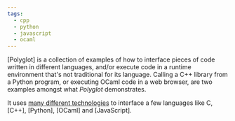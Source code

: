 ```yaml
---
tags:
  - cpp
  - python
  - javascript
  - ocaml
---
```

[Polyglot] is a collection of examples of how to interface pieces of code written in different languages,
and/or execute code in a runtime environment that's not traditional for its language.
Calling a C++ library from a Python program, or executing OCaml code in a web browser,
are two examples amongst what *Polyglot* demonstrates.

It uses [many different technologies] to interface a few languages like C, [C++], [Python], [OCaml] and [JavaScript].

[many different technologies]: https://github.com/jacquev6/Polyglot/blob/master/README.md

